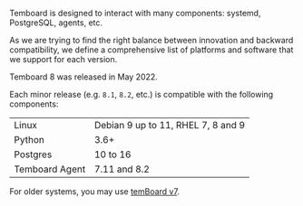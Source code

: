 Temboard is designed to interact with many components: systemd, PostgreSQL,
agents, etc.

As we are trying to find the right balance between innovation and backward
compatibility, we define a comprehensive list of platforms and software that
we support for each version.

Temboard 8 was released in May 2022.

Each minor release (e.g. `8.1`, `8.2`, etc.) is compatible with the following
components:


|                |                                    |
|----------------|------------------------------------|
| Linux          | Debian 9 up to 11, RHEL 7, 8 and 9 |
| Python         | 3.6+                               |
| Postgres       | 10 to 16                           |
| Temboard Agent | 7.11 and 8.2                       |

For older systems, you may use [temBoard v7](/en/v7).
